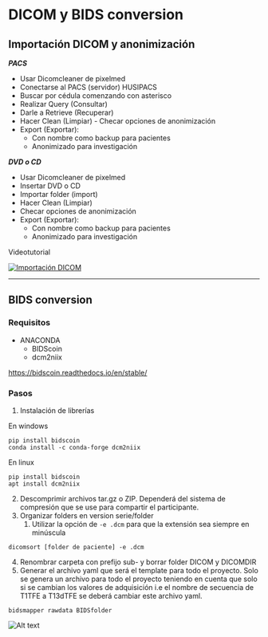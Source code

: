 # DICOM y BIDS conversion

## Importación DICOM y anonimización



***PACS***

- Usar Dicomcleaner de pixelmed
- Conectarse al PACS (servidor) HUSIPACS
- Buscar por cédula comenzando con asterisco
- Realizar Query (Consultar)
- Darle a Retrieve (Recuperar)
- Hacer Clean (Limpiar) - Checar opciones de anonimización
- Export (Exportar): 
	- Con nombre como backup para pacientes
	- Anonimizado para investigación

***DVD o CD***

- Usar Dicomcleaner de pixelmed
- Insertar DVD o CD
- Importar folder (import)
- Hacer Clean (Limpiar) 
- Checar opciones de anonimización
- Export (Exportar): 
	- Con nombre como backup para pacientes
	- Anonimizado para investigación

Videotutorial

[![Importación DICOM](http://img.youtube.com/vi/sTndWTDefVw/0.jpg)](http://www.youtube.com/watch?v=sTndWTDefVw "DICOM anoniminzation")
* * *
## BIDS conversion

### Requisitos
- ANACONDA
	- BIDScoin
	- dcm2niix

https://bidscoin.readthedocs.io/en/stable/

### Pasos 
1. Instalación de librerías

En windows

```console
pip install bidscoin
conda install -c conda-forge dcm2niix
```
En linux
```console
pip install bidscoin
apt install dcm2niix
```
2. Descomprimir archivos tar.gz o ZIP. Dependerá del sistema de compresión que se use para compartir el participante.
3. Organizar folders en version serie/folder
	1. Utilizar la opción de `-e .dcm` para que la extensión sea siempre en minúscula
```console
dicomsort [folder de paciente] -e .dcm
```
4. Renombrar carpeta con prefijo sub- y borrar folder DICOM y DICOMDIR
5. Generar el archivo yaml que será el template para todo el proyecto. Solo se genera un archivo para todo el proyecto teniendo en cuenta que solo si se cambian los valores de adquisición i.e el nombre de secuencia de T1TFE a T13dTFE se deberá cambiar este archivo yaml.

```console
bidsmapper rawdata BIDSfolder 
```

![Alt text](https://assets.digitalocean.com/articles/alligator/boo.svg "a title")

 